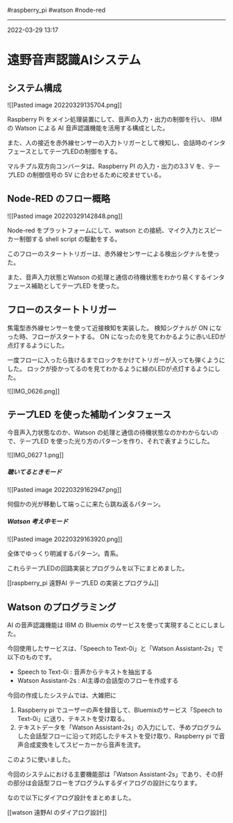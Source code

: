 #raspberry_pi  #watson  #node-red 

---
2022-03-29  13:17

# 遠野音声認識AIシステム


## システム構成
![[Pasted image 20220329135704.png]]

Raspberry Pi をメイン処理装置にして、音声の入力・出力の制御を行い、 IBM の Watson による AI 音声認識機能を活用する構成とした。

また、人の接近を赤外線センサーの入力トリガーとして検知し、会話時のインタフェースとしてテープLEDの制御をする。

マルチプル双方向コンバータは、Raspberry PI の入力・出力の3.3 V を、テープLED の制御信号の 5V に合わせるために咬ませている。



## Node-RED のフロー概略
![[Pasted image 20220329142848.png]]

Node-red をプラットフォームにして、watson との接続、マイク入力とスピーカー制御する shell script の駆動をする。

このフローのスタートトリガーは、赤外線センサーによる検出シグナルを使った。

また、音声入力状態とWatson の処理と通信の待機状態をわかり易くするインタフェース補助としてテープLED を使った。

## フローのスタートトリガー
焦電型赤外線センサーを使って近接検知を実装した。
検知シグナルが ON になった時、フローがスタートする。
ON になったのを見てわかるように赤いLEDが点灯するようにした。

一度フローに入ったら抜けるまでロックをかけてトリガーが入っても弾くようにした。
ロックが掛かってるのを見てわかるように緑のLEDが点灯するようにした。

![[IMG_0626.png]]



## テープLED を使った補助インタフェース

今音声入力状態なのか、Watson の処理と通信の待機状態なのかわからないので、テープLED を使った光り方のパターンを作り、それで表すようにした。

![[IMG_0627 1.png]]


##### 聴いてるときモード
![[Pasted image 20220329162947.png]]

何個かの光が移動して端っこに来たら跳ね返るパターン。


##### Watson 考え中モード
![[Pasted image 20220329163920.png]]

全体でゆっくり明滅するパターン。青系。

これらテープLEDの回路実装とプログラムを以下にまとめました。

[[raspberry_pi  遠野AI テープLED の実装とプログラム]]


## Watson のプログラミング

AI の音声認識機能は IBM の Bluemix のサービスを使って実現することにしました。

今回使用したサービスは、「Speech to Text-0i」と「Watson Assistant-2s」で以下のものです。
* Speech to Text-0i  : 音声からテキストを抽出する
* Watson Assistant-2s : AI主導の会話型のフローを作成する

今回の作成したシステムでは、大雑把に

1. Raspberry pi でユーザーの声を録音して、Bluemixのサービス「Speech to Text-0i」に送り、テキストを受け取る。
2. テキストデータを「Watson Assistant-2s」の入力にして、予めプログラムした会話型フローに沿って対応したテキストを受け取り、Raspberry pi で音声合成変換をしてスピーカーから音声を流す。


このように使いました。

今回のシステムにおける主要機能部は「Watson Assistant-2s」であり、その肝の部分は会話型フローをプログラムするダイアログの設計になります。

なので以下にダイアログ設計をまとめました。

[[watson  遠野AI のダイアログ設計]]



